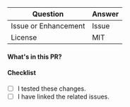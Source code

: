 | Question                | Answer
| ----------------------- | -----------------------
| Issue or Enhancement    | Issue|Enhancement
| License                 | MIT

#### What's in this PR?

<!-- Explain what the changes in this Pull Request (PR) do. -->

#### Checklist

- [ ] I tested these changes.
- [ ] I have linked the related issues.
